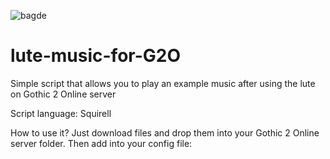 ![bagde](https://img.shields.io/github/languages/top/ErenoGit/lute-music-for-G2O)
# lute-music-for-G2O
Simple script that allows you to play an example music after using the lute on Gothic 2 Online server

Script language: Squirell

How to use it? Just download files and drop them into your Gothic 2 Online server folder. Then add into your config file:

<script src="packet-server" type="server" />
<script src="packet-client" type="client" />
<script src="lute-server" type="server" />
<script src="lute-client" type="client" />

... and it's done. Now, when you use lute on G2O server you and players near you will hear simple lute music that you can edit freely.
